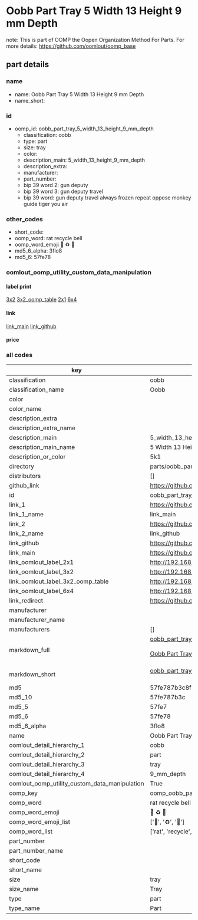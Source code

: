 # Oobb Part Tray 5 Width 13 Height 9 mm Depth  

note: This is part of OOMP the Oopen Organization Method For Parts. For more details: https://github.com/oomlout/oomp_base

##  part details
  







### name
* name: Oobb Part Tray 5 Width 13 Height 9 mm Depth
* name_short: 
### id
* oomp_id: oobb_part_tray_5_width_13_height_9_mm_depth
  * classification: oobb
  * type: part
  * size: tray
  * color: 
  * description_main: 5_width_13_height_9_mm_depth
  * description_extra: 
  * manufacturer: 
  * part_number: 
  * bip 39 word 2: gun deputy
  * bip 39 word 3: gun deputy travel
  * bip 39 word: gun deputy travel always frozen repeat oppose monkey guide tiger you air

### other_codes
* short_code: 
* oomp_word: rat recycle bell
* oomp_word_emoji :rat: :recycle: :bell:
* md5_6_alpha: 3flo8
* md5_6: 57fe78






### oomlout_oomp_utility_custom_data_manipulation
#### label print
[3x2](http://192.168.1.245:1112/?label=oomp%203flo8)
[3x2_oomp_table](http://192.168.1.108:1112/?label=oomp%203flo8)
[2x1](http://192.168.1.242:1112/?label=oomp%203flo8)
[6x4](http://192.168.1.55:1112/?label=oomp%203flo8)    

#### link

[link_main](https://github.com/oomlout/oomlout_oomp_version_1_messy/tree/main/parts/oobb_part_tray_5_width_13_height_9_mm_depth) [link_github](https://github.com/oomlout/oomlout_oomp_version_1_messy/tree/main/parts/oobb_part_tray_5_width_13_height_9_mm_depth)                             

#### price







### all codes 
| key | value |  
| --- | --- |  
| classification | oobb |  
| classification_name | Oobb |  
| color |  |  
| color_name |  |  
| description_extra |  |  
| description_extra_name |  |  
| description_main | 5_width_13_height_9_mm_depth |  
| description_main_name | 5 Width 13 Height 9 mm Depth |  
| description_or_color | 5k1 |  
| directory | parts/oobb_part_tray_5_width_13_height_9_mm_depth |  
| distributors | [] |  
| github_link | https://github.com/oomlout/oomlout_oomp_part_src/tree/main/parts/oobb_part_tray_5_width_13_height_9_mm_depth |  
| id | oobb_part_tray_5_width_13_height_9_mm_depth |  
| link_1 | https://github.com/oomlout/oomlout_oomp_version_1_messy/tree/main/parts/oobb_part_tray_5_width_13_height_9_mm_depth |  
| link_1_name | link_main |  
| link_2 | https://github.com/oomlout/oomlout_oomp_version_1_messy/tree/main/parts/oobb_part_tray_5_width_13_height_9_mm_depth |  
| link_2_name | link_github |  
| link_github | https://github.com/oomlout/oomlout_oomp_version_1_messy/tree/main/parts/oobb_part_tray_5_width_13_height_9_mm_depth |  
| link_main | https://github.com/oomlout/oomlout_oomp_version_1_messy/tree/main/parts/oobb_part_tray_5_width_13_height_9_mm_depth |  
| link_oomlout_label_2x1 | http://192.168.1.242:1112/?label=oomp%203flo8 |  
| link_oomlout_label_3x2 | http://192.168.1.245:1112/?label=oomp%203flo8 |  
| link_oomlout_label_3x2_oomp_table | http://192.168.1.108:1112/?label=oomp%203flo8 |  
| link_oomlout_label_6x4 | http://192.168.1.55:1112/?label=oomp%203flo8 |  
| link_redirect | https://github.com/oomlout/oomlout_oomp_version_1_messy/tree/main/parts/oobb_part_tray_5_width_13_height_9_mm_depth |  
| manufacturer |  |  
| manufacturer_name |  |  
| manufacturers | [] |  
| markdown_full | [oobb_part_tray_5_width_13_height_9_mm_depth](none)<br>[](none)<br>[Oobb Part Tray 5 Width 13 Height 9 Mm Depth](none)<br><br> |  
| markdown_short | [oobb_part_tray_5_width_13_height_9_mm_depth](none)<br><br> |  
| md5 | 57fe787b3c8f3372daaed079cf0ed33f |  
| md5_10 | 57fe787b3c |  
| md5_5 | 57fe7 |  
| md5_6 | 57fe78 |  
| md5_6_alpha | 3flo8 |  
| name | Oobb Part Tray 5 Width 13 Height 9 mm Depth |  
| oomlout_detail_hierarchy_1 | oobb |  
| oomlout_detail_hierarchy_2 | part |  
| oomlout_detail_hierarchy_3 | tray |  
| oomlout_detail_hierarchy_4 | 9_mm_depth |  
| oomlout_oomp_utility_custom_data_manipulation | True |  
| oomp_key | oomp_oobb_part_tray_5_width_13_height_9_mm_depth |  
| oomp_word | rat recycle bell |  
| oomp_word_emoji | :rat: :recycle: :bell: |  
| oomp_word_emoji_list | [':rat:', ':recycle:', ':bell:'] |  
| oomp_word_list | ['rat', 'recycle', 'bell'] |  
| part_number |  |  
| part_number_name |  |  
| short_code |  |  
| short_name |  |  
| size | tray |  
| size_name | Tray |  
| type | part |  
| type_name | Part |  
